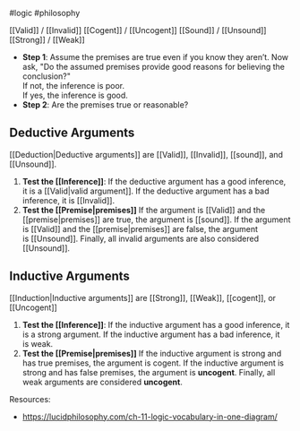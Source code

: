 #logic #philosophy 

[[Valid]] / [[Invalid]]
[[Cogent]] / [[Uncogent]]
[[Sound]] / [[Unsound]]
[[Strong]] / [[Weak]]


* **Step 1**:
  Assume the premises are true even if you know they aren’t. Now ask, "Do the assumed premises provide good reasons for believing the conclusion?"  
  If not, the inference is poor.  
  If yes, the inference is good.
* **Step 2**: 
  Are the premises true or reasonable?


## Deductive Arguments
[[Deduction|Deductive arguments]] are [[Valid]], [[Invalid]], [[sound]], and [[Unsound]].

1. **Test the [[Inference]]**:
   If the deductive argument has a good inference, it is a [[Valid|valid argument]]. If the deductive argument has a bad inference, it is [[Invalid]].
2. **Test the [[Premise|premises]]**
   If the argument is [[Valid]] and the [[premise|premises]] are true, the argument is [[sound]]. If the argument is [[Valid]] and the [[premise|premises]] are false, the argument is [[Unsound]].
   Finally, all invalid arguments are also considered [[Unsound]].

## Inductive Arguments
[[Induction|Inductive arguments]] are [[Strong]], [[Weak]], [[cogent]], or [[Uncogent]]

1. **Test the [[Inference]]**:
   If the inductive argument has a good inference, it is a strong argument. If the inductive argument has a bad inference, it is weak.
2. **Test the [[Premise|premises]]**
   If the inductive argument is strong and has true premises, the argument is cogent. If the inductive argument is strong and has false premises, the argument is **uncogent**. Finally, all weak arguments are considered **uncogent**.

Resources:
* https://lucidphilosophy.com/ch-11-logic-vocabulary-in-one-diagram/